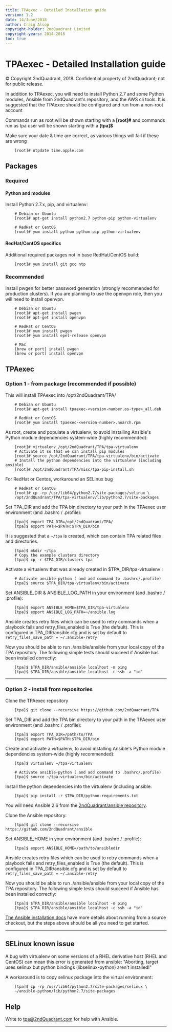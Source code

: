 ```yaml
---
title: TPAexec - Detailed Installation guide
version: 1.2
date: 14/June/2018
author: Craig Alsop
copyright-holder: 2ndQuadrant Limited
copyright-years: 2014-2018
toc: true
---
```


TPAexec - Detailed Installation guide
===========================

© Copyright 2ndQuadrant, 2018. Confidential property of 2ndQuadrant; not for public release.



In addition to TPAexec, you will need to install Python 2.7 and some Python modules, Ansible
from 2ndQuadrant's repository, and the AWS cli tools.
It is suggested that the TPAexec should be configured and run from a non-root account

Commands run as root will be shown starting with a **[root]#** and commands run as tpa user will be shown starting with a **[tpa]$**

Make sure your date & time are correct, as various things will fail if these are wrong
```
    [root]# ntpdate time.apple.com
```

## Packages
### Required

#### Python and modules
Install Python 2.7.x, pip, and virtualenv:

```
    # Debian or Ubuntu
    [root]# apt-get install python2.7 python-pip python-virtualenv

    # RedHat or CentOS
    [root]# yum install python python-pip python-virtualenv
```
#### RedHat/CentOS specifics

Additional required packages not in base RedHat/CentOS build:
```
    [root]# yum install git gcc ntp
```
### Recommended
Install pwgen for better password generation (strongly recommended for production clusters).
If you are planning to use the openvpn role, then you will need to install openvpn.
```
    # Debian or Ubuntu
    [root]# apt-get install pwgen
    [root]# apt-get install openvpn

    # RedHat or CentOS
    [root]# yum install pwgen
    [root]# yum install epel-release openvpn
    
    # Mac
    [brew or port] install pwgen
    [brew or port] install openvpn
```

## TPAexec

### Option 1 - from package (recommended if possible)

This will install TPAexec into /opt/2ndQuadrant/TPA/
```
    # Debian or Ubuntu
    [root]# apt-get install tpaexec-<version-number.os-type>_all.deb

    # RedHat or CentOS
    [root]# yum install tpaexec-<version-number>.noarch.rpm
```
As root, create and populate a virtualenv, to avoid installing Ansible's Python module dependencies system-wide (highly recommended):

```
    [root]# virtualenv /opt/2ndQuadrant/TPA/tpa-virtualenv
    # Activate it so that we can install pip modules
    [root]# source /opt/2ndQuadrant/TPA/tpa-virtualenv/bin/activate
    # Install the python dependencies into the virtualenv (including ansible)
    [root]# /opt/2ndQuadrant/TPA/misc/tpa-pip-install.sh
```
For RedHat or Centos, workaround an SELinux bug
```
    # RedHat or CentOS
    [root]# cp -rp /usr/lib64/python2.7/site-packages/selinux \
    /opt/2ndQuadrant/TPA/tpa-virtualenv/lib/python2.7/site-packages
```
Set TPA_DIR and add the TPA bin directory to your path in the TPAexec user environment (and .bashrc / .profile):
```
    [tpa]$ export TPA_DIR=/opt/2ndQuadrant/TPA/
    [tpa]$ export PATH=$PATH:$TPA_DIR/bin
```
It is suggested that a `~/tpa` is created, which can contain TPA related files and directories.
```
    [tpa]$ mkdir ~/tpa
    # Copy the example clusters directory
    [tpa]$ cp -r $TPA_DIR/clusters tpa
```

Activate a virtualenv that was already created in $TPA_DIR/tpa-virtualenv :

```
    # Activate ansible-python ( and add command to .bashrc/.profile)
    [tpa]$ source $TPA_DIR/tpa-virtualenv/bin/activate
```

Set ANSIBLE_DIR & ANSIBLE_LOG_PATH in your environment (and .bashrc / .profile):
```
    [tpa]$ export ANSIBLE_HOME=$TPA_DIR/tpa-virtualenv
    [tpa]$ export ANSIBLE_LOG_PATH=~/ansible.log
```
Ansible creates retry files which can be used to retry commands when a playbook fails and retry_files_enabled is True (the default). This is configured in TPA_DIR/ansible.cfg and is set by default to `retry_files_save_path = ~/.ansible-retry`

Now you should be able to run ./ansible/ansible from your local copy of the TPA repository. 
The following simple tests should succeed if Ansible has been installed correctly:

```
    [tpa]$ $TPA_DIR/ansible/ansible localhost -m ping
    [tpa]$ $TPA_DIR/ansible/ansible localhost -c ssh -a "id"
```

------

### Option 2 - install from repositories

Clone the TPAexec repository

```
    [tpa]$ git clone --recursive https://github.com/2ndQuadrant/TPA
```
Set TPA_DIR and add the TPA bin directory to your path in the TPAexec user environment (and .bashrc / .profile):
```
    [tpa]$ export TPA_DIR=/path/to/TPA
    [tpa]$ export PATH=$PATH:$TPA_DIR/bin
```
Create and activate a virtualenv, to avoid installing Ansible's Python
module dependencies system-wide (highly recommended):

```
    [tpa]$ virtualenv ~/tpa-virtualenv

    # Activate ansible-python ( and add command to .bashrc/.profile)
    [tpa]$ source ~/tpa-virtualenv/bin/activate
```

Install the python dependencies into the virtualenv (including ansible:
```
    [tpa]$ pip install -r $TPA_DIR/python-requirements.txt
```
You will need Ansible 2.6 from the [2ndQuadrant/ansible repository](https://github.com/2ndQuadrant/ansible).

Clone the Ansible repository:

```
    [tpa]$ git clone --recursive https://github.com/2ndQuadrant/ansible
```

Set ANSIBLE_HOME in your environment (and .bashrc / .profile):

```
    [tpa]$ export ANSIBLE_HOME=/path/to/ansibledir
```

Ansible creates retry files which can be used to retry commands when a playbook fails and retry_files_enabled is True (the default). This is configured in TPA_DIR/ansible.cfg and is set by default to `retry_files_save_path = ~/.ansible-retry`

Now you should be able to run ./ansible/ansible from your local copy of the TPA repository. 
The following simple tests should succeed if Ansible has been installed correctly:

```
    [tpa]$ $TPA_DIR/ansible/ansible localhost -m ping
    [tpa]$ $TPA_DIR/ansible/ansible localhost -c ssh -a "id"
```

[The Ansible installation docs](http://docs.ansible.com/ansible/intro_installation.html)
have more details about running from a source checkout, but the steps above should be all you need to get started.

------



SELinux known issue
-------------------

A bug with virtualenv on some versions of a RHEL derivative host (RHEL and CentOS) can mean this error is generated from ansible:
"Aborting, target uses selinux but python bindings (libselinux-python) aren't installed!"

A workaround is to copy selinux package into the virtual environment: 

```
    [tpa]$ cp -rp /usr/lib64/python2.7/site-packages/selinux \
    ~/ansible-python/lib/python2.7/site-packages
```

Help
----
Write to tpa@2ndQuadrant.com for help with Ansible.

------

[^Information Classification: Internal]: [ISP008] Information Classification Policy



